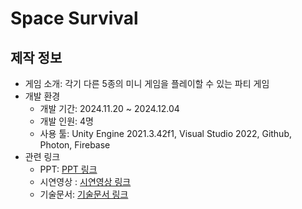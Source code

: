 # Space Survival

## 제작 정보
- 게임 소개: 각기 다른 5종의 미니 게임을 플레이할 수 있는 파티 게임
- 개발 환경
  - 개발 기간: 2024.11.20 ~ 2024.12.04
  - 개발 인원: 4명
  - 사용 툴: Unity Engine 2021.3.42f1, Visual Studio 2022, Github, Photon, Firebase
- 관련 링크
  - PPT: [PPT 링크](https://drive.google.com/file/d/1nj1VGEblZtts36hx3D-0A5wrYorT_W9P/view?usp=drive_link)
  - 시연영상 : [시연영상 링크](https://youtu.be/uaBW7fRsa2s)
  - 기술문서: [기술문서 링크](https://docs.google.com/document/d/1zLMJ5xfbTK7r3byEhG4UPAGLEgPmlpgqa-azGCo2F48/edit?usp=drive_link)
 

